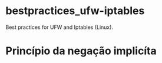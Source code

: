 # bestpractices_ufw-iptables
Best practices for UFW and Iptables (Linux).

<h1> Princípio da negação implicíta</h1>
